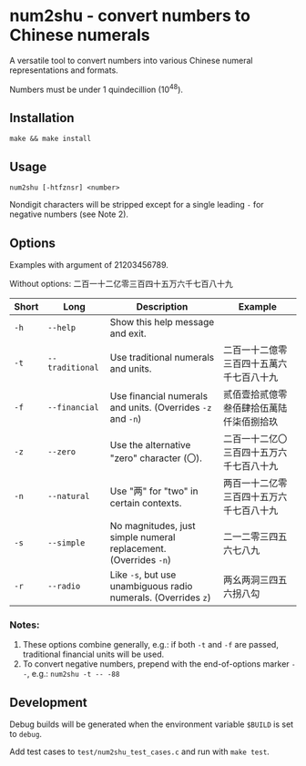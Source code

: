 # num2shu - convert numbers to Chinese numerals

A versatile tool to convert numbers into various Chinese numeral representations and formats.

Numbers must be under 1 quindecillion (10<sup>48</sup>).

## Installation

`make && make install`

## Usage

`num2shu [-htfznsr] <number>`

Nondigit characters will be stripped except for a single leading `-` for negative numbers (see Note 2).

## Options

Examples with argument of 21203456789.

Without options: 二百一十二亿零三百四十五万六千七百八十九

| Short          | Long            | Description                                                      | Example
| -------------- | --------------- | ---------------------------------------------------------------- | ----------------------------------------
| `-h`           | `--help`        | Show this help message and exit.                                 |
| `-t`           | `--traditional` | Use traditional numerals and units.                              | 二百一十二億零三百四十五萬六千七百八十九
| `-f`           | `--financial`   | Use financial numerals and units. (Overrides `-z` and `-n`)      | 贰佰壹拾贰億零叁佰肆拾伍萬陆仟柒佰捌拾玖
| `-z`           | `--zero`        | Use the alternative "zero" character (〇).                       | 二百一十二亿〇三百四十五万六千七百八十九
| `-n`           | `--natural`     | Use "两" for "two" in certain contexts.                          | 两百一十二亿零三百四十五万六千七百八十九
| `-s`           | `--simple`      | No magnitudes, just simple numeral replacement. (Overrides `-n`) | 二一二零三四五六七八九
| `-r`           | `--radio`       | Like `-s`, but use unambiguous radio numerals. (Overrides `z`)   | 两幺两洞三四五六拐八勾

### Notes:
1. These options combine generally, e.g.: if both `-t` and `-f` are passed, traditional financial units will be used.
2. To convert negative numbers, prepend with the end-of-options marker `--`, e.g.: `num2shu -t -- -88`

## Development

Debug builds will be generated when the environment variable `$BUILD` is set to `debug`.

Add test cases to `test/num2shu_test_cases.c` and run with `make test`.

